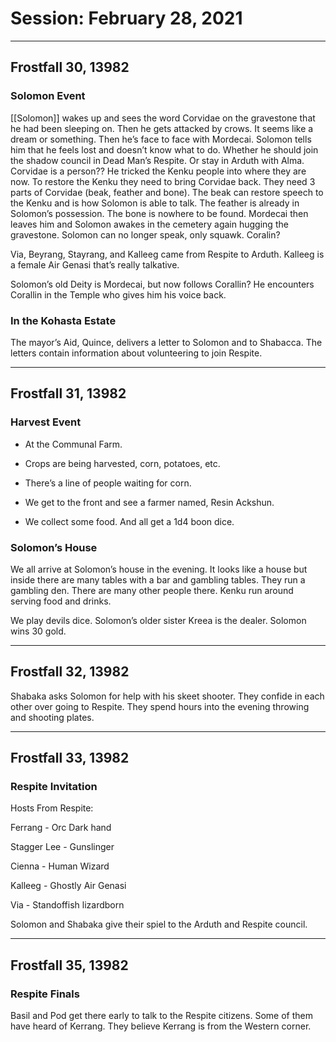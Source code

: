 # Session: February 28, 2021

---
## Frostfall 30, 13982

### Solomon Event
[[Solomon]] wakes up and sees the word Corvidae on the gravestone that he had been sleeping on. Then he gets attacked by crows. It seems like a dream or something. Then he’s face to face with Mordecai. Solomon tells him that he feels lost and doesn’t know what to do. Whether he should join the shadow council in Dead Man’s Respite. Or stay in Arduth with Alma. Corvidae is a person?? He tricked the Kenku people into where they are now. To restore the Kenku they need to bring Corvidae back. They need 3 parts of Corvidae (beak, feather and bone). The beak can restore speech to the Kenku and is how Solomon is able to talk. The feather is already in Solomon’s possession. The bone is nowhere to be found. Mordecai then leaves him and Solomon awakes in the cemetery again hugging the gravestone. Solomon can no longer speak, only squawk. Coralin?

Via, Beyrang, Stayrang, and Kalleeg came from Respite to Arduth. Kalleeg is a female Air Genasi that’s really talkative.

Solomon’s old Deity is Mordecai, but now follows Corallin? He encounters Corallin in the Temple who gives him his voice back.

### In the Kohasta Estate

The mayor’s Aid, Quince, delivers a letter to Solomon and to Shabacca. The letters contain information about volunteering to join Respite. 

---
## Frostfall 31, 13982

### Harvest Event

-   At the Communal Farm.
    
-   Crops are being harvested, corn, potatoes, etc.
    
-   There’s a line of people waiting for corn.
    
-   We get to the front and see a farmer named, Resin Ackshun.
    
-   We collect some food. And all get a 1d4 boon dice.
    

### Solomon’s House
We all arrive at Solomon’s house in the evening. It looks like a house but inside there are many tables with a bar and gambling tables. They run a gambling den. There are many other people there. Kenku run around serving food and drinks.

  

We play devils dice. Solomon’s older sister Kreea is the dealer. Solomon wins 30 gold.

---
## Frostfall 32, 13982

Shabaka asks Solomon for help with his skeet shooter. They confide in each other over going to Respite. They spend hours into the evening throwing and shooting plates.

---
## Frostfall 33, 13982

### Respite Invitation
Hosts From Respite:

Ferrang - Orc Dark hand

Stagger Lee - Gunslinger

Cienna - Human Wizard

Kalleeg - Ghostly Air Genasi

Via - Standoffish lizardborn 


Solomon and Shabaka give their spiel to the Arduth and Respite council.

---
## Frostfall 35, 13982

### Respite Finals
Basil and Pod get there early to talk to the Respite citizens. Some of them have heard of Kerrang. They believe Kerrang is from the Western corner.
